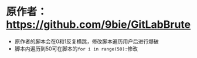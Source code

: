 # 原作者：https://github.com/9bie/GitLabBrute

- 原作者的脚本会在0和1反复横跳，修改脚本遍历用户后进行爆破
- 脚本内遍历到50可在脚本的`for i in range(50):`修改
